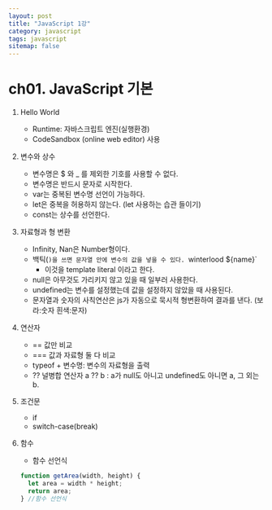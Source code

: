 ```yaml
---
layout: post
title: "JavaScript 1강"
category: javascript
tags: javascript
sitemap: false
---
```

# ch01. JavaScript 기본

1. Hello World
    - Runtime: 자바스크립트 엔진(실행환경)
    - CodeSandbox (online web editor) 사용
2. 변수와 상수
    - 변수명은 $ 와 _ 를 제외한 기호를 사용할 수 없다.
    - 변수명은 반드시 문자로 시작한다.
    - var는 중복된 변수명 선언이 가능하다.
    - let은 중복을 허용하지 않는다. (let 사용하는 습관 들이기)
    - const는 상수를 선언한다.
3. 자료형과 형 변환
    - Infinity, Nan은 Number형이다.
    - 백틱(`)을 쓰면 문자열 안에 변수의 값을 넣을 수 있다. `winterlood ${name}`
        - 이것을 template literal 이라고 한다.
    - null은 아무것도 가리키지 않고 있을 때 일부러 사용한다.
    - undefined는 변수를 설정했는데 값을 설정하지 않았을 때 사용된다.
    - 문자열과 숫자의 사칙연산은 js가 자동으로 묵시적 형변환하여 결과를 낸다. (보라:숫자 흰색:문자)
4. 연산자
    - == 값만 비교
    - === 값과 자료형 둘 다 비교
    - typeof + 변수명: 변수의 자료형을 출력
    - ?? 널병합 연산자 a ?? b : a가 null도 아니고 undefined도 아니면 a, 그 외는 b.
5. 조건문
    - if
    - switch-case(break)
6. 함수
    - 함수 선언식

    ```jsx
    function getArea(width, height) {
      let area = width * height;
      return area;
    } //함수 선언식
    ```
